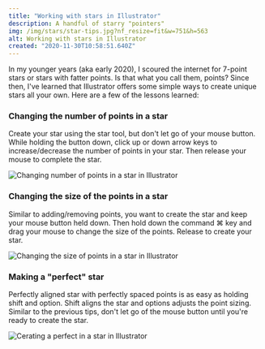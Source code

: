 ```yaml
---
title: "Working with stars in Illustrator"
description: A handful of starry "pointers"
img: /img/stars/star-tips.jpg?nf_resize=fit&w=751&h=563
alt: Working with stars in Illustrator
created: "2020-11-30T10:58:51.640Z"
---
```

In my younger years (aka early 2020), I scoured the internet for 7-point stars or stars with fatter points. Is that what you call them, points? Since then, I've learned that Illustrator offers some simple ways to create unique stars all your own. Here are a few of the lessons learned:

### Changing the number of points in a star
Create your star using the star tool, but don't let go of your mouse button. While holding the button down, click up or down arrow keys to increase/decrease the number of points in your star. Then release your mouse to complete the star.

![Changing number of points in a star in Illustrator](/img/stars/number-of-points.gif?nf_resize=fit&w=751&h=563)

### Changing the size of the points in a star
Similar to adding/removing points, you want to create the star and keep your mouse button held down. Then hold down the command ⌘ key and drag your mouse to change the size of the points. Release to create your star.

![Changing the size of points in a star in Illustrator](/img/stars/size-of-points.gif?nf_resize=fit&w=751&h=563)

### Making a "perfect" star
Perfectly aligned star with perfectly spaced points is as easy as holding shift and option. Shift aligns the star and options adjusts the point sizing. Similar to the previous tips, don't let go of the mouse button until you're ready to create the star.

![Cerating a perfect in a star in Illustrator](/img/stars/perfect-star.gif?nf_resize=fit&w=751&h=563)